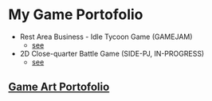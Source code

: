 # My Game Portofolio
- Rest Area Business - Idle Tycoon Game (GAMEJAM)
  - [see](https://burnedstar345.itch.io/rest-area-business-rupvy)
- 2D Close-quarter Battle Game (SIDE-PJ, IN-PROGRESS)
  - [see](https://github.com/VozSoldat/CQB_2D_Game)
## [Game Art Portofolio](https://github.com/VozSoldat/VozSoldat/blob/main/portofolio/game-art.md)
